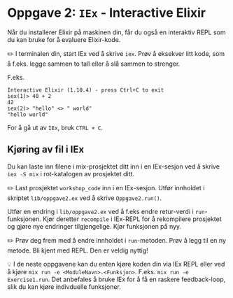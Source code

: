 # Oppgave 2: `IEx` - Interactive Elixir

Når du installerer Elixir på maskinen din, får du også en interaktiv REPL som du kan bruke for å evaluere Elixir-kode. 

:pencil2: I terminalen din, start IEx ved å skrive `iex`. Prøv å eksekver litt kode, som å f.eks. legge sammen to tall eller å slå sammen to strenger.

F.eks. 
```
Interactive Elixir (1.10.4) - press Ctrl+C to exit
iex(1)> 40 + 2
42
iex(2)> "hello" <> " world"
"hello world"
```

For å gå ut av `IEx`, bruk `CTRL + C`.

## Kjøring av fil i IEx
Du kan laste inn filene i mix-prosjektet ditt inn i en IEx-sesjon ved å skrive `iex -S mix` i rot-katalogen av prosjektet ditt. 

:pencil2: Last prosjektet `workshop_code` inn i en IEx-sesjon. Utfør innholdet i skriptet `lib/oppgave2.ex` ved å skrive `Oppgave2.run()`.

Utfør en endring i `lib/oppgave2.ex` ved å f.eks endre retur-verdi i `run`-funksjonen. Kjør deretter `recompile` i IEx-REPL for å rekompilere prosjektet og gjøre nye endringer tilgjengelige. Kjør funksjonen på nyy.

:pencil2: Prøv deg frem med å endre innholdet i `run`-metoden. Prøv å legg til en ny metode. Bli kjent med REPL. Den er veldig nyttig!

:bulb: I de neste oppgavene kan du enten kjøre koden din via IEx REPL eller ved å kjøre `mix run -e <ModuleNavn>.<Funksjon>`. F.eks. `mix run -e Exercise1.run`. Det anbefales å bruke IEx for å få en raskere feedback-loop, slik du kan kjøre indivduelle funksjoner.